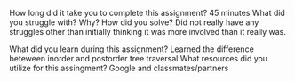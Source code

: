 ﻿How long did it take you to complete this assignment?
45 minutes
What did you struggle with? Why? How did you solve?
Did not really have any struggles other than initially thinking it was more 
involved than it really was.

What did you learn during this assignment?
Learned the difference beteween inorder and postorder tree traversal
What resources did you utilize for this assingment?
Google and classmates/partners